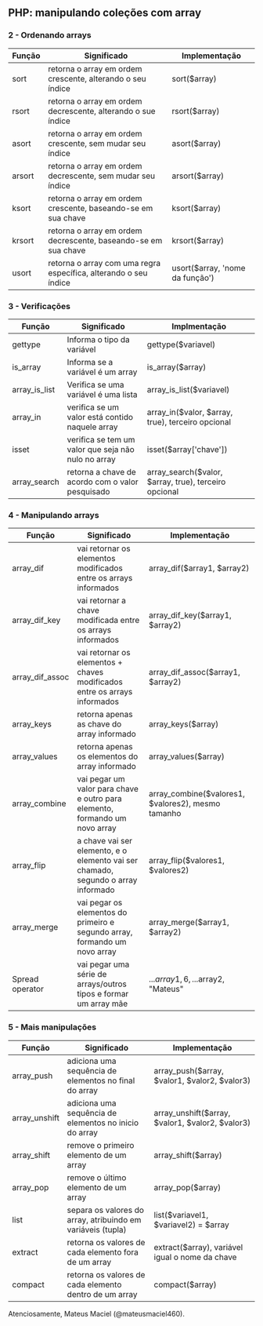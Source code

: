 ## PHP: manipulando coleções com array

### 2 - Ordenando arrays

|Função|Significado|Implementação|
|------|-----------|-------------|
|sort| retorna o array em ordem crescente, alterando o seu índice| sort($array)|
|rsort|retorna o array em ordem decrescente, alterando o sue índice|rsort($array)|
|asort|retorna o array em ordem crescente, sem mudar seu índice|asort($array)|  
|arsort|retorna o array em ordem decrescente, sem mudar seu índice|arsort($array)|
|ksort|retorna o array em ordem crescente, baseando-se em sua chave|ksort($array)|
|krsort|retorna o array em ordem decrescente, baseando-se em sua chave|krsort($array)|
|usort|retorna o array com uma regra específica, alterando o seu índice| usort($array, 'nome da função')|

### 3 - Verificações

|Função|Significado|Implmentação|
|------|-----------|------------|
|gettype|Informa o tipo da variável|gettype($variavel)|
|is_array|Informa se a variável é um array|is_array($array)|
|array_is_list|Verifica se uma variável é uma lista|array_is_list($variavel)|
|array_in|verifica se um valor está contido naquele array|array_in($valor, $array, true), terceiro opcional|
|isset|verifica se tem um valor que seja não nulo no array|isset($array['chave'])|
|array_search|retorna a chave de acordo com o valor pesquisado|array_search($valor, $array, true), terceiro opcional|

### 4 - Manipulando arrays

|Função|Significado|Implementação|
|------|-----------|-------------|
|array_dif|vai retornar os elementos modificados entre os arrays informados|array_dif($array1, $array2)|
|array_dif_key|vai retornar a chave modificada entre os arrays informados|array_dif_key($array1, $array2)|
|array_dif_assoc|vai retornar os elementos + chaves modificados entre os arrays informados|array_dif_assoc($array1, $array2)|
|array_keys|retorna apenas as chave do array informado|array_keys($array)|
|array_values|retorna apenas os elementos do array informado|array_values($array)|
|array_combine|vai pegar um valor para chave e outro para elemento, formando um novo array|array_combine($valores1, $valores2), mesmo tamanho|
|array_flip|a chave vai ser elemento, e o elemento vai ser chamado, segundo o array informado|array_flip($valores1, $valores2)|
|array_merge|vai pegar os elementos do primeiro e segundo array, formando um novo array|array_merge($array1, $array2)|
Spread operator|vai pegar uma série de arrays/outros tipos e formar um array mãe|...$array1, 6, ...$array2, "Mateus"|

### 5 - Mais manipulações

|Função|Significado|Implementação|
|------|-----------|-------------|
|array_push|adiciona uma sequência de elementos no final do array|array_push($array, $valor1, $valor2, $valor3)|
|array_unshift|adiciona uma sequência de elementos no inicio do array|array_unshift($array, $valor1, $valor2, $valor3)|
|array_shift|remove o primeiro elemento de um array|array_shift($array)|
|array_pop|remove o último elemento de um array|array_pop($array)|
|list|separa os valores do array, atribuindo em variáveis (tupla) |list($variavel1, $variavel2) = $array|
|extract|retorna os valores de cada elemento fora de um array|extract($array), variável igual o nome da chave|
|compact|retorna os valores de cada elemento dentro de um array|compact($array)|

Atenciosamente, Mateus Maciel (@mateusmaciel460).
